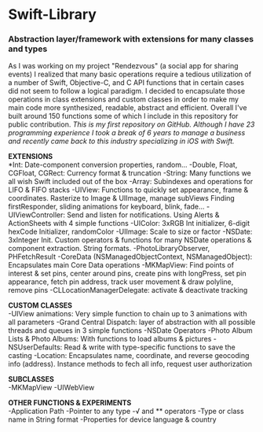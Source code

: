 # Swift-Library
### Abstraction layer/framework with extensions for many classes and types

As I was working on my project "Rendezvous" (a social app for sharing events) I realized that many basic operations require a tedious utilization of a number of Swift, Objective-C, and C API functions that in certain cases did not seem to follow a logical paradigm. I decided to encapsulate those operations in class extensions and custom classes in order to make my main code more synthesized, readable, abstract and efficient. Overall I've built around 150 functions some of which I include in this repository for public contribution. _This is my first repository on GitHub. Although I have 23 programming experience I took a break of 6 years to manage a business and recently came back to this industry specializing in iOS with Swift._

**EXTENSIONS**  
*Int: Date-component conversion properties, random...
-Double, Float, CGFloat, CGRect: Currency format & truncation
-String: Many functions we all wish Swift included out of the box
-Array: Subindexes and operations for LIFO & FIFO stacks
-UIView: Functions to quickly set appearance, frame & coordinates. Rasterize to Image & UIImage, manage subViews
          Finding firstResponder, sliding animations for keyboard, blink, fade...
-UIViewController: Send and listen for notifications. Using Alerts & ActionSheets with 4 simple functions
-UIColor: 3xRGB Int initializer, 6-digit hexCode Initializer, randomColor
-UIImage: Scale to size or factor
-NSDate: 3xInteger Init. Custom operators & functions for many NSDate operations & component extraction. String formats.
-PhotoLibraryObserver, PHFetchResult
-CoreData (NSManagedObjectContext, NSManagedObject): Encapsulates main Core Data operations
-MKMapView: Find points of interest & set pins, center around pins, create pins with longPress, set pin appearance, fetch pin address,
             track user movement & draw polyline, remove pins
-CLLocationManagerDelegate: activate & deactivate tracking

**CUSTOM CLASSES**  
-UIView animations: Very simple function to chain up to 3 animations with all parameters
-Grand Central Dispatch: layer of abstraction with all possible threads and queues in 3 simple functions
-NSDate Operators
-Photo Album Lists & Photo Albums: With functions to load albums & pictures
-NSUserDefaults: Read & write with type-specific functions to save the casting
-Location: Encapsulates name, coordinate, and reverse geocoding info (address).
            Instance methods to fech all info, request user authorization
            
**SUBCLASSES**  
-MKMapView
-UIWebView

**OTHER FUNCTIONS & EXPERIMENTS**  
-Application Path
-Pointer to any type
-√ and ** operators
-Type or class name in String format
-Properties for device language & country
  
  
